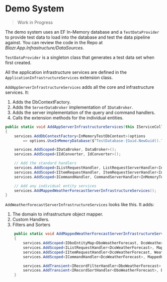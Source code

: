 # Demo System

> Work in Progress
 
The demo system uses an EF In-Memory database and a `TestDataProvider` to provide test data to load into the database and test the data pipeline against.  You can review the code in the Repo at *Blazr.App.Infrastructure/DataSources*.

`TestDataProvider` is a singleton class that generates a test data set when first created.

All the application infrastructure services are defined in the `ApplicationInfrastructureServices` extension class.

`AddAppServerInfrastructureServices` adds all the core and infrastructure services.  It:

1. Adds the DbContextFactory.
2. Adds the `ServerDataBroker` implementation of `IDataBroker`.
3. Adds the server implementation of the query and command handlers.
4. Calls the extension methods for the individual entities. 

```csharp
public static void AddAppServerInfrastructureServices(this IServiceCollection services)
{
    services.AddDbContextFactory<InMemoryTestDbContext>(options
        => options.UseInMemoryDatabase($"TestDatabase-{Guid.NewGuid().ToString()}"));

    services.AddScoped<IDataBroker, DataBroker>();
    services.AddScoped<IIdConverter, IdConverter>();

    // Add the standard handlers
    services.AddScoped<IListRequestHandler, ListRequestServerHandler<InMemoryTestDbContext>>();
    services.AddScoped<IItemRequestHandler, ItemRequestServerHandler<InMemoryTestDbContext>>();
    services.AddScoped<ICommandHandler, CommandServerHandler<InMemoryTestDbContext>>();

    // Add any individual entity services
    services.AddMappedWeatherForecastServerInfrastructureServices();
}
```

`AddWeatherForecastServerInfrastructureServices` looks like this.  It adds:
1. The domain to infrastructure object mapper.
2. Custom Handlers.
3. Filters and Sorters

```csharp
    public static void AddMappedWeatherForecastServerInfrastructureServices(this IServiceCollection services)
    {
        services.AddScoped<IDboEntityMap<DboWeatherForecast, DcoWeatherForecast>, WeatherForecastMap>();
        services.AddScoped<IListRequestHandler<DcoWeatherForecast>, MappedListRequestServerHandler<InMemoryTestDbContext, DcoWeatherForecast, DboWeatherForecast>>();
        services.AddScoped<IItemRequestHandler<DcoWeatherForecast, WeatherForecastId>, MappedItemRequestServerHandler<InMemoryTestDbContext, DcoWeatherForecast, DboWeatherForecast, WeatherForecastId>>();
        services.AddScoped<ICommandHandler<DcoWeatherForecast>, MappedCommandServerHandler<InMemoryTestDbContext, DcoWeatherForecast, DboWeatherForecast>>();

        services.AddTransient<IRecordFilterHandler<DboWeatherForecast>, DboWeatherForecastFilterHandler>();
        services.AddTransient<IRecordSortHandler<DboWeatherForecast>, DboWeatherForecastSortHandler>();
    }
```
